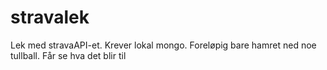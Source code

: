 stravalek
=========
Lek med stravaAPI-et. Krever lokal mongo. Foreløpig bare hamret ned noe tullball. Får se hva det blir til

